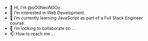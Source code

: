 - 👋 Hi, I’m @oO0NeoN0Oo
- 👀 I’m interested in Web Development.
- 🌱 I’m currently learning JavaScript as part of a Full Stack Engineer course.
- 💞️ I’m looking to collaborate on ...
- 📫 How to reach me ...

<!---
oO0NeoN0Oo/oO0NeoN0Oo is a ✨ special ✨ repository because its `README.md` (this file) appears on your GitHub profile.
You can click the Preview link to take a look at your changes.
--->
